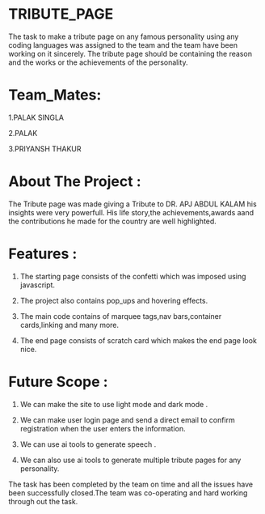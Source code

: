 # TRIBUTE_PAGE 
The task to make a tribute page on any famous personality using any coding languages was assigned to the team and the team have been working on it sincerely.
The tribute page should be containing the reason and the works or the achievements of the personality.
# Team_Mates:
1.PALAK SINGLA

2.PALAK
   
3.PRIYANSH THAKUR

# About The Project :
The Tribute page was made giving a Tribute to DR. APJ ABDUL KALAM his insights were very powerfull. His life story,the achievements,awards aand the contributions he made for the country are well highlighted.

# Features :
1. The starting page consists of the confetti which was imposed using javascript.

2. The project also contains pop_ups and hovering effects.

3. The main code contains of marquee tags,nav bars,container cards,linking and many more.

4. The end page consists of scratch card which makes the end page look nice.

# Future Scope :

1. We can make the site to use light mode and dark mode .

2. We can make user login page and send a direct email to confirm registration when the user enters the information.

3. We can use ai tools to generate speech .

4. We can also use ai tools to generate multiple tribute pages for any personality.


The task has been completed by the team on time and all the issues have been successfully closed.The team was co-operating and hard working through out the task.


   
